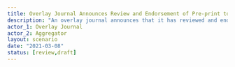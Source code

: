 ```yaml
---
title: Overlay Journal Announces Review and Endorsement of Pre-print to Aggregator
description: "An overlay journal announces that it has reviewed and endorsed a pre-print to a 'downstream' aggregation service."
actor_1: Overlay Journal
actor_2: Aggregator
layout: scenario
date: "2021-03-08"
status: [review,draft]
---
```



